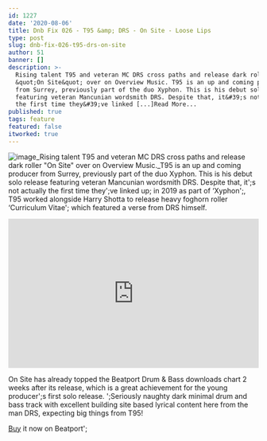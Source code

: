 ```yaml
---
id: 1227
date: '2020-08-06'
title: Dnb Fix 026 - T95 &amp; DRS - On Site - Loose Lips
type: post
slug: dnb-fix-026-t95-drs-on-site
author: 51
banner: []
description: >-
  Rising talent T95 and veteran MC DRS cross paths and release dark roller
  &quot;On Site&quot; over on Overview Music. T95 is an up and coming producer
  from Surrey, previously part of the duo Xyphon. This is his debut solo release
  featuring veteran Mancunian wordsmith DRS. Despite that, it&#39;s not actually
  the first time they&#39;ve linked [...]Read More...
published: true
tags: feature
featured: false
itworked: true
---
```

![image](../undefined)_Rising talent T95 and veteran MC DRS cross paths and release dark roller "On Site" over on Overview Music._T95 is an up and coming producer from Surrey, previously part of the duo Xyphon. This is his debut solo release featuring veteran Mancunian wordsmith DRS. Despite that, it';s not actually the first time they';ve linked up; in 2019 as part of ‘Xyphon';, T95 worked alongside Harry Shotta to release heavy foghorn roller ‘Curriculum Vitae'; which featured a verse from DRS himself.

<iframe width='100%' height='300' scrolling='no' frameborder='no' allow='autoplay' src='https://www.youtube.com/embed/s6GNn3Wq2mA'></iframe>

On Site has already topped the Beatport Drum & Bass downloads chart 2 weeks after its release, which is a great achievement for the young producer';s first solo release. ';Seriously naughty dark minimal drum and bass track with excellent building site based lyrical content here from the man DRS, expecting big things from T95!

[Buy](https://www.beatport.com/track/on-site-original-mix/13910218) it now on Beatport';